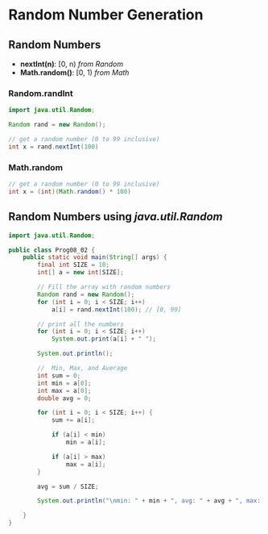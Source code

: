 # Random Number Generation

## Random Numbers

- **nextInt(n)**: [0, n) _from Random_
- **Math.random()**: [0, 1) _from Math_

### Random.randInt

```java
import java.util.Random;

Random rand = new Random();

// get a random number (0 to 99 inclusive)
int x = rand.nextInt(100)
```

### Math.random

```java
// get a random number (0 to 99 inclusive)
int x = (int)(Math.random() * 100)
```

## Random Numbers using _java.util.Random_

```java
import java.util.Random;

public class Prog08_02 {
    public static void main(String[] args) {
        final int SIZE = 10;
        int[] a = new int[SIZE];

        // Fill the array with random numbers
        Random rand = new Random();
        for (int i = 0; i < SIZE; i++)
            a[i] = rand.nextInt(100); // [0, 99]

        // print all the numbers
        for (int i = 0; i < SIZE; i++)
            System.out.print(a[i] + " ");

        System.out.println();

        //  Min, Max, and Average
        int sum = 0;
        int min = a[0];
        int max = a[0];
        double avg = 0;

        for (int i = 0; i < SIZE; i++) {
            sum += a[i];

            if (a[i] < min)
                min = a[i];

            if (a[i] > max)
                max = a[i];
        }

        avg = sum / SIZE;

        System.out.println("\nmin: " + min + ", avg: " + avg + ", max: " + max);

    }
}
```
